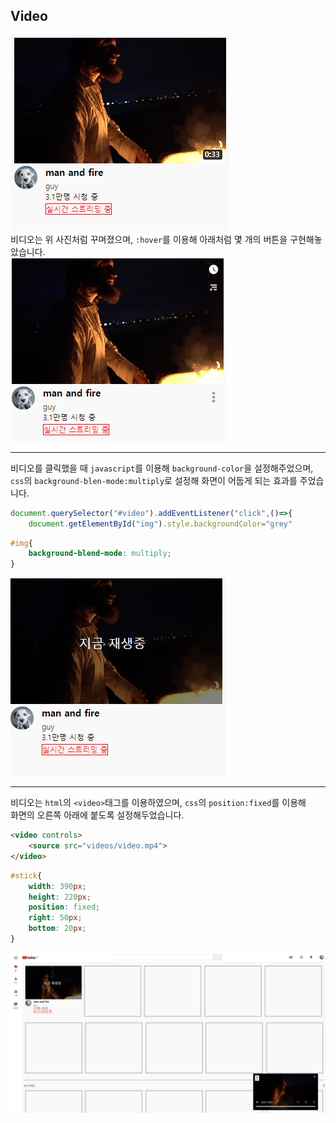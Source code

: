 ## Video
![video1](/readmeimages/video1.PNG)  
비디오는 위 사진처럼 꾸며졌으며, `:hover`를 이용해 아래처럼 몇 개의 버튼을 구현해놓았습니다.  
![video2](/readmeimages/video2.PNG)

---

비디오를 클릭했을 때 `javascript`를 이용해 `background-color`을 설정해주었으며,
`css`의 `background-blen-mode:multiply`로 설정해 화면이 어둡게 되는 효과를 주었습니다.

```javascript
document.querySelector("#video").addEventListener("click",()=>{
    document.getElementById("img").style.backgroundColor="grey"
```

```css
#img{
    background-blend-mode: multiply;
}
```
![video3](/readmeimages/video3.PNG)  

---

비디오는 `html`의 `<video>`태그를 이용하였으며, `css`의 `position:fixed`를 이용해  
화면의 오른쪽 아래에 붙도록 설정해두었습니다.

```html
<video controls>
    <source src="videos/video.mp4">
</video>
```
```css
#stick{
    width: 390px;
    height: 220px;
    position: fixed;
    right: 50px;
    bottom: 20px;
}
```
![video4](/readmeimages/video4.PNG)